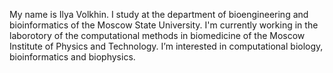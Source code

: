 My name is Ilya Volkhin.
I study at the department of bioengineering and bioinformatics of the Moscow State University.
I'm currently working in the laborotory of the computational methods in biomedicine of the Moscow Institute of Physics and Technology.
I’m interested in computational biology, bioinformatics and biophysics.
